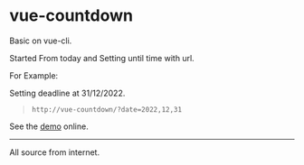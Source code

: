 # vue-countdown
Basic on vue-cli.

Started From today and Setting until time with url. 

For Example:

Setting deadline at 31/12/2022. 

> ``http://vue-countdown/?date=2022,12,31``

See the [demo](https://atzu012.github.io/vue-countdown/?date=2022,12,31) online.

_________________

All source from internet.